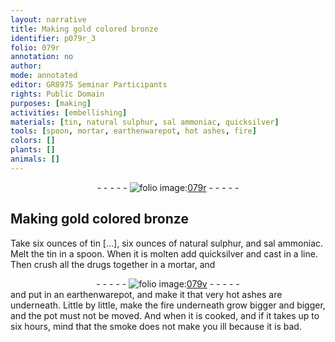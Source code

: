 ```yaml
---
layout: narrative
title: Making gold colored bronze
identifier: p079r_3
folio: 079r
annotation: no
author:
mode: annotated
editor: GR8975 Seminar Participants
rights: Public Domain
purposes: [making]
activities: [embellishing]
materials: [tin, natural sulphur, sal ammoniac, quicksilver]
tools: [spoon, mortar, earthenwarepot, hot ashes, fire]
colors: []
plants: []
animals: []
---
```


 <div class="folio" align="center">- - - - - <a href="http://gallica.bnf.fr/ark:/12148/btv1b10500001g/f163.item" target="_blank"><img src="https://cu-mkp.github.io/GR8975-edition/assets/photo-icon.png" alt="folio image: " style="display:inline-block; margin-bottom:-3px;"/>079r</a> - - - - - </div>  <span class="activity"></span> 

## Making gold colored bronze

 
 Take six ounces of <span class="material">tin</span> […], six ounces of <span class="material">natural sulphur</span>, and <span class="material">sal ammoniac</span>. Melt the <span class="material">tin</span> in a <span class="tool">spoon</span>. When it is molten add <span class="material">quicksilver</span> and cast in a line. Then crush all the drugs together in a <span class="tool">mortar</span>, and 
 <div class="folio" align="center">- - - - - <a href="http://gallica.bnf.fr/ark:/12148/btv1b10500001g/f164.image" target="_blank"><img src="https://cu-mkp.github.io/GR8975-edition/assets/photo-icon.png" alt="folio image: " style="display:inline-block; margin-bottom:-3px;"/>079v</a> - - - - - </div> 
 and put in an <span class="tool">earthenwarepot</span>, and make it that very <span class="tool">hot ashes</span> are underneath. Little by little, make the <span class="tool">fire</span> underneath grow bigger and bigger, and the pot must not be moved. And when it is cooked, and if it takes up to six hours, mind that the smoke does not make you ill because it is bad. 
 